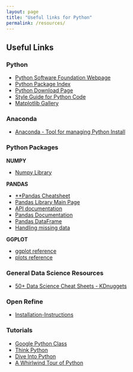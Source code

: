 ```yaml
---
layout: page
title: "Useful links for Python"
permalink: /resources/
---
```


## Useful Links

### Python

  * [Python Software Foundation Webpage](https://www.python.org/)
  * [Python Package Index](https://pypi.python.org/pypi)
  * [Python Download Page](https://www.python.org/downloads/)
  * [Style Guide for Python Code](https://www.python.org/dev/peps/pep-0008/)
  * [Matplotlib Gallery](http://matplotlib.org/gallery.html)

### Anaconda

  * [Anaconda - Tool for managing Python Install](https://www.continuum.io/Anaconda-Overview)

### Python Packages

**NUMPY**
  * [Numpy Library](http://www.numpy.org/)

**PANDAS**
  * [\*\*Pandas Cheatsheet](https://github.com/pandas-dev/pandas/blob/master/doc/cheatsheet/Pandas_Cheat_Sheet.pdf)
  * [Pandas Library Main Page](http://pandas.pydata.org/)
  * [API documentation](http://pandas.pydata.org/pandas-docs/stable/api.html)
  * [Pandas Documentation](http://pandas.pydata.org/pandas-docs/stable/)
  * [Pandas DataFrame](http://pandas.pydata.org/pandas-docs/stable/dsintro.html)
  * [Handling missing data](https://www.oreilly.com/learning/handling-missing-data)

**GGPLOT**
  * [ggplot reference](http://ggplot.yhathq.com/)
  * [plots reference](http://ggplot.yhathq.com/docs/index.html)
  
### General Data Science Resources

  * [50+ Data Science Cheat Sheets - KDnuggets](http://www.kdnuggets.com/2015/07/good-data-science-machine-learning-cheat-sheets.html)


### Open Refine

  * [Installation-Instructions](https://github.com/OpenRefine/OpenRefine/wiki/Installation-Instructions)
  
### Tutorials
  * [Google Python Class](https://developers.google.com/edu/python/)
  * [Think Python](http://greenteapress.com/wp/think-python/)
  * [Dive Into Python](http://www.diveintopython.net/)
  * [A Whirlwind Tour of Python](https://www.oreilly.com/learning/a-whirlwind-tour-of-python)

